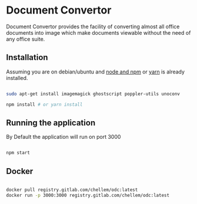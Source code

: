 Document Convertor
==================

Document Convertor provides the facility of converting almost all office documents into image which make documents viewable without the need of any office suite.

Installation
------------

Assuming you are on debian/ubuntu and [node and npm](https://nodejs.org/en/download/package-manager/#debian-and-ubuntu-based-linux-distributions) or [yarn](https://yarnpkg.com/en/docs/install) is already installed.

``` bash

sudo apt-get install imagemagick ghostscript poppler-utils unoconv

npm install # or yarn install

```


Running the application
-------

By Default the application will run on port 3000

``` bash

npm start

```


Docker
------

``` bash

docker pull registry.gitlab.com/chellem/odc:latest
docker run -p 3000:3000 registry.gitlab.com/chellem/odc:latest

```
